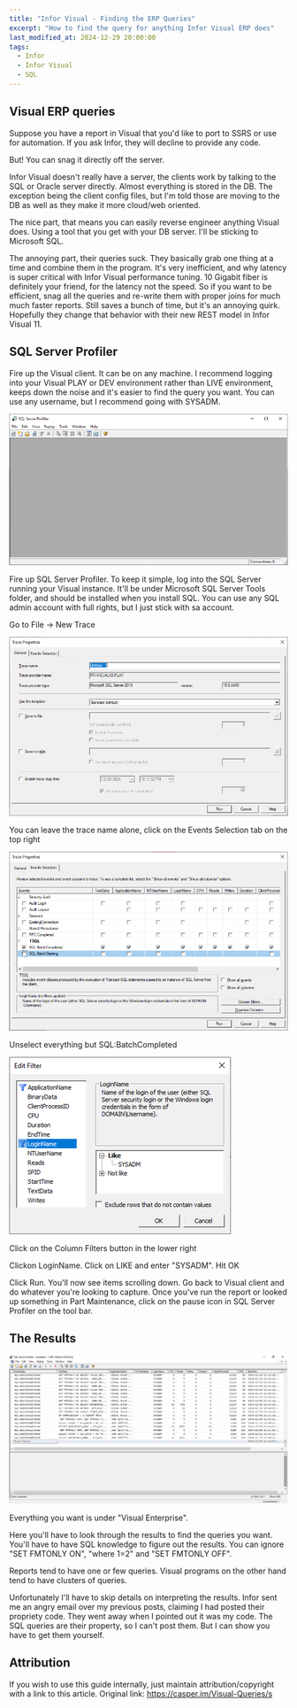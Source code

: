 ```yaml
---
title: "Infor Visual - Finding the ERP Queries"
excerpt: "How to find the query for anything Infor Visual ERP does"
last_modified_at: 2024-12-29 20:00:00
tags:
  - Infor
  - Infor Visual
  - SQL
---
```


## Visual ERP queries

Suppose you have a report in Visual that you'd like to port to SSRS or use for automation. If you ask Infor, they will decline to provide any code. 

But! You can snag it directly off the server. 

Infor Visual doesn't really have a server, the clients work by talking to the SQL or Oracle server directly. Almost everything is stored in the DB. The exception being the client config files, but I'm told those are moving to the DB as well as they make it more cloud/web oriented. 

The nice part, that means you can easily reverse engineer anything Visual does. Using a tool that you get with your DB server. I'll be sticking to Microsoft SQL.

The annoying part, their queries suck. They basically grab one thing at a time and combine them in the program. It's very inefficient, and why latency is super critical with Infor Visual performance tuning. 10 Gigabit fiber is definitely your friend, for the latency not the speed. So if you want to be efficient, snag all the queries and re-write them with proper joins for much much faster reports. Still saves a bunch of time, but it's an annoying quirk. Hopefully they change that behavior with their new REST model in Infor Visual 11.


## SQL Server Profiler

Fire up the Visual client. It can be on any machine. I recommend logging into your Visual PLAY or DEV environment rather than LIVE environment, keeps down the noise and it's easier to find the query you want. You can use any username, but I recommend going with SYSADM. 

![Profiler](/images/posts/VQ/Profiler.PNG)

Fire up SQL Server Profiler. To keep it simple, log into the SQL Server running your Visual instance. It'll be under Microsoft SQL Server Tools folder, and should be installed when you install SQL. You can use any SQL admin account with full rights, but I just stick with sa account.

Go to File -> New Trace

![New Capture](/images/posts/VQ/New-Capture.PNG)

You can leave the trace name alone, click on the Events Selection tab on the top right

![Trace types](/images/posts/VQ/Trace-types.PNG)

Unselect everything but SQL:BatchCompleted

![Filters](/images/posts/VQ/Filter.PNG)

Click on the Column Filters button in the lower right

Clickon LoginName. Click on LIKE and enter "SYSADM". Hit OK

Click Run. You'll now see items scrolling down. Go back to Visual client and do whatever you're looking to capture. Once you've run the report or looked up something in Part Maintenance, click on the pause icon in SQL Server Profiler on the tool bar. 


## The Results

![Results](/images/posts/VQ/Results.PNG)

Everything you want is under "Visual Enterprise".

Here you'll have to look through the results to find the queries you want. You'll have to have SQL knowledge to figure out the results. You can ignore "SET FMTONLY ON", "where 1=2" and "SET FMTONLY OFF".

Reports tend to have one or few queries. Visual programs on the other hand tend to have clusters of queries.

Unfortunately I'll have to skip details on interpreting the results. Infor sent me an angry email over my previous posts, claiming I had posted their propriety code. They went away when I pointed out it was my code. The SQL queries are their property, so I can't post them. But I can show you have to get them yourself.


## Attribution

If you wish to use this guide internally, just maintain attribution/copyright with a link to this article. 
Original link: https://casper.im/Visual-Queries/s